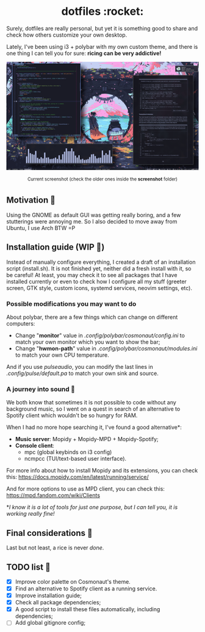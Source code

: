 <h1 align="center">
  <br>
  dotfiles :rocket:
  <br>
</h1>

Surely, dotfiles are really personal, but yet it is something good to share and
check how others customize your own desktop.

Lately, I've been using i3 + polybar with my own custom theme, and there is one
thing I can tell you for sure: <b>ricing can be very addictive!</b>

![](screenshot/screenshot4.png?raw=true)

<p align="center"><sup>Current screenshot (check the older ones inside the <b>screenshot</b> folder)</sup></p>

## Motivation :monocle_face:

Using the GNOME as default GUI was getting really boring, and a few stutterings
were annoying me. So I also decided to move away from Ubuntu, I use Arch BTW =P

## Installation guide (WIP :construction_worker:)

Instead of manually configure everything, I created a draft of an installation script (install.sh).
It is not finished yet, neither did a fresh install with it, so be careful! At least, you may check
it to see all packages that I have installed currently or even to check how I configure all my stuff
(greeter screen, GTK style, custom icons, systemd services, neovim settings, etc).

### Possible modifications you may want to do

About polybar, there are a few things which can change on different computers:
* Change "**monitor**" value in *.config/polybar/cosmonaut/config.ini* to
match your own monitor which you want to show the bar;
* Change "**hwmon-path**" value in *.config/polybar/cosmonaut/modules.ini* to
  match your own CPU temperature.

And if you use *pulseaudio*, you can modify the last lines in
*.config/pulse/default.pa* to match your own sink and source.

### A journey into sound :musical_note:

We both know that sometimes it is not possible to code without any background
music, so I went on a quest in search of an alternative to Spotify client which
wouldn't be so hungry for RAM.

When I had no more hope searching it, I've found a good alternative*:
* **Music server**: Mopidy + Mopidy-MPD + Mopidy-Spotify;
* **Console client**:
    * mpc (global keybinds on i3 config)
    * ncmpcc (TUI/text-based user interface).

For more info about how to install Mopidy and its extensions, you can check
this: https://docs.mopidy.com/en/latest/running/service/

And for more options to use as MPD client, you can check this:
https://mpd.fandom.com/wiki/Clients

**I know it is a lot of tools for just one purpose, but I can tell you, it is
working really fine!*

## Final considerations :lotus_position:

Last but not least, a rice is never *done*.

## TODO list :memo:

- [x] Improve color palette on Cosmonaut's theme.
- [x] Find an alternative to Spotify client as a running service.
- [x] Improve installation guide;
- [x] Check all package dependencies;
- [x] A good script to install these files automatically, including
  dependencies;
- [ ] Add global gitignore config;
